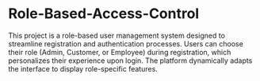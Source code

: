 # Role-Based-Access-Control
This project is a role-based user management system designed to streamline registration and authentication processes. Users can choose their role (Admin, Customer, or Employee) during registration, which personalizes their experience upon login. The platform dynamically adapts the interface to display role-specific features.
